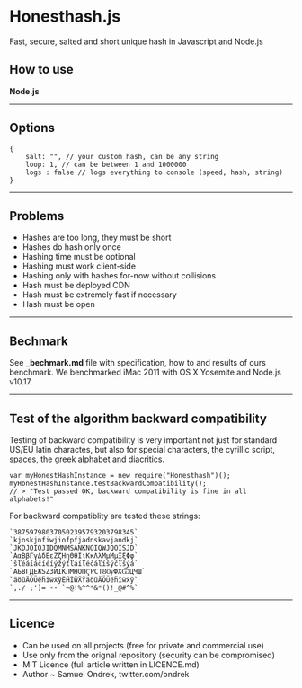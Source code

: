 # Honesthash.js

Fast, secure, salted and short unique hash in Javascript and Node.js

## How to use

**Node.js**



---

## Options

	{
		salt: "", // your custom hash, can be any string
		loop: 1, // can be between 1 and 1000000
		logs : false // logs everything to console (speed, hash, string)
	}

---

## Problems

 - Hashes are too long, they must be short
 - Hashes do hash only once
 - Hashing time must be optional
 - Hashing must work client-side
 - Hashing only with hashes for-now without collisions
 - Hash must be deployed CDN
 - Hash must be extremely fast if necessary
 - Hash must be open

---

## Bechmark

See **_bechmark.md** file with specification, how to and results of ours benchmark. We benchmarked
iMac 2011 with OS X Yosemite and  Node.js v10.17.

---

## Test of the algorithm backward compatibility

Testing of backward compatibility is very important not just for standard US/EU latin charactes,
but also for special characters, the cyrillic script, spaces, the greek alphabet and diacritics.

	var myHonestHashInstance = new require("Honesthash")();
	myHonestHashInstance.testBackwardCompatibility();
	// > "Test passed OK, backward compatibility is fine in all alphabets!"

For backward compatiblity are tested these strings:

	`387597980370502395793203798345`
	`kjnskjnfiwjiofpfjadnskavjandkj`
	`JKDJOIQJIDQMNMSANKNOIQWJQOISJD`
	`ΑαΒβΓγΔδΕεΖζΗηΘθΙιΚκΛλΜμΜμΞξΦφ`
	`šľéáíáčíéíýžýťľáíľéčáľíšýčľšýá`
	`АБВГДЕЖЅZЗИІКЛМНОПҀРСТȢѸФХѾЦЧШ`
	`äöüÄÖÜëḧïẅẍÿËḦÏẄẌŸäöüÄÖÜëḧïẅẍÿ`
	`,./ ;']= -- `~@!%^^*&*()!_@#^%`

---

## Licence

 - Can be used on all projects (free for private and commercial use)
 - Use only from the orignal repository (security can be compromised)
 - MIT Licence (full article written in LICENCE.md)
 - Author ~ Samuel Ondrek, twitter.com/ondrek
